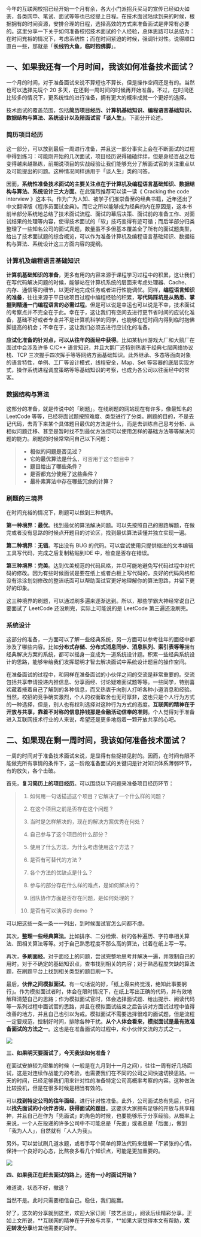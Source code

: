 今年的互联网校招已经开始一个月有余，各大小门派招兵买马的宣传已经如火如荼，各类网申、笔试、面试等等也已经提上日程。在技术面试陆续到来的时候，根据拥有的时间资源，安排合理的日程，选择高效的方式来准备面试是非常有必要的。这里分享一下关于如何准备校招技术面试的个人经验，总体思路可以总结为：在时间充裕的情况下，考虑系统性；而在时间紧迫的时候，强调针对性。说得顺口直白一些，那就是「**长线钓大鱼，临时抱佛脚**」。  

## 一、如果我还有一个月时间，我该如何准备技术面试？

一个月的时间，对于准备面试来说不算短也不算长，但是操作空间还是有的。当然也可以选择先玩个 20 多天，在还剩一周时间的时候再开始准备。不过，在时间还比较多的情况下，更系统性的进行准备，拥有更大的概率成就一个更好的选择。

技术面试的覆盖范围，包括**简历项目经历、计算机基础知识、编程语言基础知识、数据结构与算法、系统设计以及陪面试官「谈人生」**。下面分开论述。

### 简历项目经历

这一部分，可以放到最后一周进行准备，并且这一部分事实上会在不断面试的过程中得到练习：可能刚开始的几次面试，项目经历说得磕磕绊绊，但是身经百战之后变得越来越熟练，前期说项目的实战经验让我们能够充分了解面试官的关注重点以及可能提出的问题。这种情况同样适用于「谈人生」类的问答。

因而，**系统性准备技术面试的主要关注点在于计算机及编程语言基础知识、数据结构与算法、系统设计三大方面**。在此强烈推荐可以读一读《 Cracking the code interview 》这本书。作为广为人知、被学子们推崇备至的经典书籍，近年还出了中文翻译版《程序员面试金典》。而它之所以能够成为经典的内在原因是，这本书前半部分系统地总结了技术面试流程、面试的幕后决策、面试前的准备工作、对面试结果的处理等内容，使得技术面试的「软」技巧变得有迹可循；而后半部分归类整理了一些知名公司的面试真题，数量虽不多但基本覆盖全了所有的面试题类型，给出了技术面试题的综合概览，可以作为准备计算机及编程语言基础知识、数据结构与算法、系统设计这三方面内容的提纲。

### 计算机及编程语言基础知识

**计算机基础知识的准备**，更多有用的内容来源于课程学习过程中的积累，这让我们在写代码解决问题的时候，能够站在计算机系统的层面来考虑处理器、Cache、内存、通信等的细节，以更好地完成任务或者进行性能调优。同样，**编程语言知识的准备**，往往来源于平日做项目过程中编程经验的积累，**写代码踩坑是从熟悉、掌握到精通一门编程语言的必需过程**。但是可以说是幸运也可以说是不幸，技术面试的考察点并不完全在于此。幸在于，这让我们有空间去进行更节省时间的应试化准备，基础不好或者专业并不是计算机科学的同学，也能够在短时间内得到临时抱佛脚提高的机会；不幸在于，这让我们必须去进行应试化的准备。

**应试化准备的针对点，可以从往年的面经中获得**。比如某杭州游戏大厂和大鹅厂在面试中会涉及许多 C/C++ 语言知识，并且大鹅厂还特别热衷于经典七层网络协议栈、TCP 三次握手四次挥手等等网络方面基础知识。此外继承、多态等面向对象的语言特性，单例、工厂等设计模式，线程安全，Map、Set 等容器的底层实现方式，操作系统进程调度策略等等基础知识的考察，也成为各公司以往面经中的常客。

### 数据结构与算法

这部分的准备，就是传说中的「刷题」。在线刷题的网站现在有许多，像最知名的 LeetCode 等等，已经将面试题按照难度、类型进行了分类。刷题的目的，不是去记代码，去背下来某个具体题目最优的方法是什么，而是去训练自己思考分析、从相似问题迁移、甚至是暂时找不到最优方法但可以使用怎样的基础方法等等解决问题的能力。刷题的时候常常问自己以下问题：

> -   **相似的问题是否见过？**
> -   **它的最优算法是什么**，可否用于这个题目中？
> -   **题目给出了哪些条件？**
> -   **是否都充分使用了这些条件？**
> -   **最朴素算法中存在哪些冗余的计算？**

### 刷题的三境界

在时间充裕的情况下，刷题可以做到三种境界。

**第一种境界：最优**。找到最优的算法解决问题。可以先按照自己的思路解题，在做完或者没有思路的时候点开题目的讨论区，找到最优算法读懂并独立实现一遍。

**第二种境界：无错**。写出没有 BUG 的代码。可以尝试使用只提供缩进的文本编辑工具写代码，完成之后复制粘贴到IDE 中，检查是否存在错误。

**第三种境界：完美**。达到优美规范的代码风格，并尽可能地避免写代码过程中对代码的修改。因为有些时候面试是要在纸上或者白板上写代码的，良好的代码风格和没有涂涂划划修改的整洁纸面可以帮助面试官更好地理解你的算法思路，并留下更好的印象。

这三种境界的刷题，可以通过刷多遍来逐渐达到。所以，那些学霸大神经常说自己要面试了 LeetCode 还没刷完，实际上可能说的是 LeetCode 第三遍还没刷完。

### 系统设计

这部分的准备，一方面可以了解一些经典系统，另一方面可以参考往年的面经中都涉及了哪些内容。比如**分布式存储、分布式消息同步、消息队列、索引表等等**拥有经典解决方案的系统，都可以摇身一变成为一道系统设计题。积累一些经典系统设计的思路，能够带给我们发挥聪明才智去解决面试中系统设计题目的操作空间。

在准备面试的过程中，和同样在准备面试的小伙伴之间的交流是非常重要的。交流包括共享申请投递内推信息、分享面经、讨论疑难面试题等等。一些同学，特别喜欢藏着掖着自己了解到的各种信息，而又热衷于向别人打听各种小道消息和经验。当然，校招的竞争确实激烈，个人的权衡取舍也无可厚非，这也只是个人行为方式的一种选择，但是，别人也有权利选择对这种行为方式的态度。**互联网的精神在于开放与共享，靠着不对称的信息挣钱那是金融活动信奉的准则**。个人觉得对于准备进入互联网技术行业的人来说，希望还是更多地抱着一颗开放共享的心吧。

## 二、如果现在剩一周时间，我该如何准备技术面试？

  

一周的时间对于准备技术面试来说，是显得有些捉襟见肘的。因而，在时间有限不能做完所有事情的条件下，这一阶段准备面试的关键词是针对知识体系薄弱环节，有的放矢，各个击破。

  

首先，**复习简历上的项目经历**。可以围绕以下问题来准备项目经历环节：

  

> 1.  如何用一句话描述这个项目？它解决了一个什么样的问题？
>     
> 2.  在这个项目之前是否存在这个问题？
>     
> 3.  当时是怎样解决的，现在的解决方案优秀在何处？
>     
> 4.  自己参与了这个项目的什么部分？
>     
> 5.  使用了什么方法，为什么考虑使用这个方法？
>     
> 6.  是否有可替代的方法？
>     
> 7.  各个方法的优缺点是什么？
>     
> 8.  参与的部分存在什么样的难点，是如何解决的？
>     
> 9.  团队协作方面是否存在问题，是如何处理的？
>     
> 10.  是否有可以演示的 demo ？
>     

  

可以把这些一条一条一一列出，到时候面试官怎么问都不虚。

  

其次，**整理一些经典算法**。比如排序、二分检索、树的各种遍历、字符串相关算法、图相关算法等等。对于自己熟悉程度不那么高的算法，试着在纸上写一写。

  

再次，**多刷面经**。对于面经上的问题，尝试完整地思考并解决一遍，并限制自己的用时。对于不确定的基础知识点，查书找到相关的内容；对于熟悉程度欠缺的算法题，在刷题平台上找到相关类型的题目刷一下。

  

最后，**伙伴之间模拟面试**。有一句话说的好，「纸上得来终觉浅，绝知此事要躬行」。作为模拟面试者时，体会在限时情况下，在纸上写出正确的代码，并有效地解释清楚自己的思路；作为模拟面试官时，体会选择面试题、给出提示、阅读代码等一系列过程中面试官的思路，并且在模拟面试结束之后告诉对方面试过程中值得改善的地方，并且自己也引以为戒。模拟面试不需要选择很难的面试题，但是流程一定要规范，控制好时间，排除各种干扰。**从个人体会看来，模拟面试是最有效准备面试的方法之一**。这也是在准备面试的过程中，和小伙伴交流的方式之一。

  

![](https://mmbiz.qpic.cn/mmbiz_jpg/qX2ED6UwyKGBOMQWFvEBzaxWLlJcs879Qu5uGgw4LdgNluSO6jib98fQYfuUQrEuYzInLQC1Knj9GNy6Lvu7ZsA/640?wx_fmt=jpeg&tp=webp&wxfrom=5&wx_lazy=1&wx_co=1)

  

**三、如果明天要面试了，今天我该如何准备？**

  

在面试安排较为密集的时候（一般是在九月到十一月之间），往往一周有好几场面试，这是对连续作战能力的考验，也需要我们在不同的公司之间快速切换思路。一天的时间，已经足够我们用来针对性的准备特定公司高概率考察的内容。这种做法比较投机，但是在很多时候是相当有效的。

  

可以**找到特定公司的往年面经**，进行针对性准备。此外，公司面试总有先后，也可以**找先面试的小伙伴咨询，获得面试的题目**。这要求大家拥有足够的开放与共享精神，并且自己在作为「先面试」的角色的时候，也要能够乐于分享经验。从概率上来说，一个人在投递的许多公司中不可能总是「先面」或者总是「后面」，做到「我为人人」，自然就有「人人为我」。

  

另外，可以尝试刷几道水题，或者手写个简单的算法代码来缓解一下紧张的心情。保持一个良好的心态，比熬夜多看几个知识点，可能是更加重要的。

  

![](https://mmbiz.qpic.cn/mmbiz_jpg/qX2ED6UwyKGBOMQWFvEBzaxWLlJcs879Qu5uGgw4LdgNluSO6jib98fQYfuUQrEuYzInLQC1Knj9GNy6Lvu7ZsA/640?wx_fmt=jpeg&tp=webp&wxfrom=5&wx_lazy=1&wx_co=1)

  

**四、如果我正在赶去面试的路上，还有一小时面试开始？**

  

难道说，状态不好，撤退？

  

当然不是。此时只需要相信自己。稳住，我们能赢。

好了，这次的分享就到这里，欢迎大家订阅「技艺丛谈」，阅读后续精彩分享。正如上文所说，**互联网的精神在于开放与共享，**如果大家觉得本文有帮助，**欢迎转发分享**给其他需要的同学。

<!--stackedit_data:
eyJoaXN0b3J5IjpbLTE0OTMwMjcyNTRdfQ==
-->